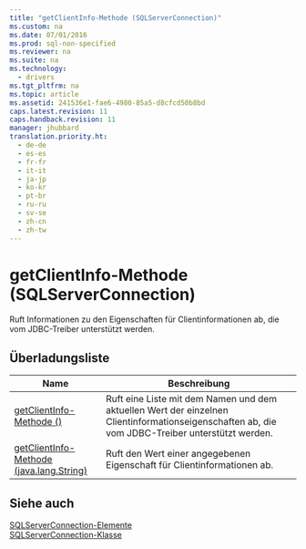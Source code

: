 ```yaml
---
title: "getClientInfo-Methode (SQLServerConnection)"
ms.custom: na
ms.date: 07/01/2016
ms.prod: sql-non-specified
ms.reviewer: na
ms.suite: na
ms.technology: 
  - drivers
ms.tgt_pltfrm: na
ms.topic: article
ms.assetid: 241536e1-fae6-4980-85a5-d8cfcd50b8bd
caps.latest.revision: 11
caps.handback.revision: 11
manager: jhubbard
translation.priority.ht: 
  - de-de
  - es-es
  - fr-fr
  - it-it
  - ja-jp
  - ko-kr
  - pt-br
  - ru-ru
  - sv-se
  - zh-cn
  - zh-tw
---
```

# getClientInfo-Methode (SQLServerConnection)
  Ruft Informationen zu den Eigenschaften für Clientinformationen ab, die vom JDBC\-Treiber unterstützt werden.  
  
## Überladungsliste  
  
|Name|Beschreibung|  
|----------|------------------|  
|[getClientInfo-Methode &#40;&#41;](../content/getClientInfo-Method---.md)|Ruft eine Liste mit dem Namen und dem aktuellen Wert der einzelnen Clientinformationseigenschaften ab, die vom JDBC\-Treiber unterstützt werden.|  
|[getClientInfo-Methode &#40;java.lang.String&#41;](../content/getClientInfo-Method--java.lang.String-.md)|Ruft den Wert einer angegebenen Eigenschaft für Clientinformationen ab.|  
  
## Siehe auch  
 [SQLServerConnection-Elemente](../content/SQLServerConnection-Members.md)   
 [SQLServerConnection-Klasse](../content/SQLServerConnection-Class.md)  
  
  